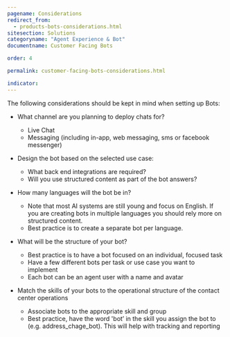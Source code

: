 ```yaml
---
pagename: Considerations
redirect_from:
  - products-bots-considerations.html
sitesection: Solutions
categoryname: "Agent Experience & Bot"
documentname: Customer Facing Bots

order: 4

permalink: customer-facing-bots-considerations.html

indicator:
---
```


The following considerations should be kept in mind when setting up Bots:

* What channel are you planning to deploy chats for?

	* Live Chat
	* Messaging (including in-app, web messaging, sms or facebook messenger)

* Design the bot based on the selected use case:

	* What back end integrations are required?
	* Will you use structured content as part of the bot answers?

* How many languages will the bot be in?

	* Note that most AI systems are still young and focus on English.  If you are creating bots in multiple languages you should rely more on structured content.
	* Best practice is to create a separate bot per language.

* What will be the structure of your bot?

	* Best practice is to have a bot focused on an individual, focused task
	* Have a few different bots per task or use case you want to implement
	* Each bot can be an agent user with a name and avatar

* Match the skills of your bots to the operational structure of the contact center operations

	* Associate bots to the appropriate skill and group
	* Best practice, have the word 'bot’ in the skill you assign the bot to (e.g. address_chage_bot).  This will help with tracking and reporting